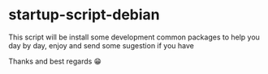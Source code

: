# startup-script-debian
This script will be install some development common packages to help you day by day, enjoy and send some sugestion if you have

Thanks and best regards 😁
